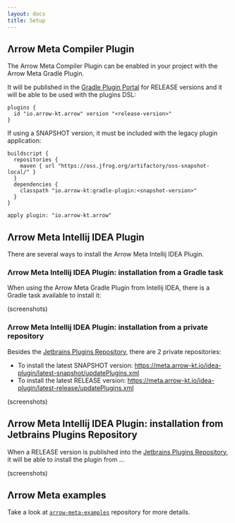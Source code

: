 ```yaml
---
layout: docs
title: Setup
---
```


## Λrrow Meta Compiler Plugin

The Arrow Meta Compiler Plugin can be enabled in your project with the Arrow Meta Gradle Plugin.

It will be published in the [Gradle Plugin Portal](https://plugins.gradle.org/plugin/io.arrow-kt.arrow) for RELEASE versions and it will be able to be used with the plugins DSL:

```
plugins {
  id "io.arrow-kt.arrow" version "<release-version>"
}
```

If using a SNAPSHOT version, it must be included with the legacy plugin application:

```
buildscript {
  repositories {
    maven { url "https://oss.jfrog.org/artifactory/oss-snapshot-local/" }
  }
  dependencies {
    classpath "io.arrow-kt:gradle-plugin:<snapshot-version>"
  }
}

apply plugin: "io.arrow-kt.arrow"
```

## Λrrow Meta Intellij IDEA Plugin

There are several ways to install the Arrow Meta Intellij IDEA Plugin.

### Λrrow Meta Intellij IDEA Plugin: installation from a Gradle task

When using the Arrow Meta Gradle Plugin from Intellij IDEA, there is a Gradle task available to install it:

(screenshots)

### Λrrow Meta Intellij IDEA Plugin: installation from a private repository

Besides the [Jetbrains Plugins Repository](https://plugins.jetbrains.com), there are 2 private repositories:

* To install the latest SNAPSHOT version: https://meta.arrow-kt.io/idea-plugin/latest-snapshot/updatePlugins.xml
* To install the latest RELEASE version: https://meta.arrow-kt.io/idea-plugin/latest-release/updatePlugins.xml

(screenshots)

## Λrrow Meta Intellij IDEA Plugin: installation from Jetbrains Plugins Repository

When a RELEASE version is published into the [Jetbrains Plugins Repository](https://plugins.jetbrains.com), it will be able to install the plugin from ...

(screenshots)

## Λrrow Meta examples

Take a look at [`arrow-meta-examples`](https://github.com/arrow-kt/arrow-meta-examples) repository for more details.
